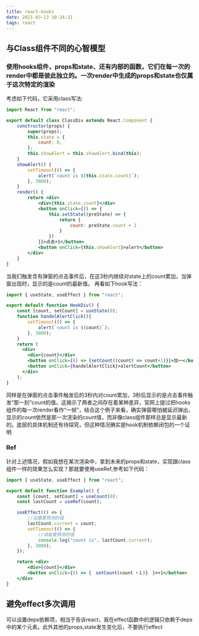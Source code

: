 ```yaml
---
title: react-hooks
date: 2021-03-13 10:34:31
tags: react
---
```


## 与Class组件不同的心智模型

### 使用hooks组件，props和state、还有内部的函数，它们在每一次的render中都是彼此独立的。一次render中生成的props和state也仅属于这次特定的渲染

考虑如下代码，它采用class写法:
<!--more-->
``` jsx
import React from "react";

export default class ClassDiv extends React.Component {
    constructor(props) {
        super(props);
        this.state = {
            count: 0,
        };
        this.showAlert = this.showAlert.bind(this);
    }
    showAlert() {
        setTimeout(() => {
            alert(`count is ${this.state.count}`);
        }, 3000);
    }
    render() {
        return <div>
            <div>{this.state.count}</div>
            <button onClick={() => {
                this.setState((preState) => {
                    return {
                        count: preState.count + 1
                    }
                })
            }}>点击+1</button>
            <button onClick={this.showAlert}>alert</button>
        </div>
    }
}
```

当我们触发含有弹窗的点击事件后，在这3秒内继续对state上的count累加，当弹窗出现时，显示的是count的最新值。
再看如下hook写法：

``` jsx
import { useState, useEffect } from "react";

export default function HookDiv() {
    const [count, setCount] = useState(0);
    function handelAlertClick(){
        setTimeout(() => {
            alert(`count is ${count}`);
        }, 3000);
    }
    return (
      <div>
        <div>{count}</div>
        <button onClick={() => {setCount((count) => count+1)}}>加一</button>
        <button onClick={handelAlertClick}>alertCount</button>
      </div>
    );
}
```

同样是在弹窗的点击事件触发后的3秒内对count累加，3秒后显示的是点击事件触发“那一刻”count的值。这揭示了两者之间存在着某种差异，官网上提过把hooks组件的每一次render看作“一帧”，结合这个例子来看，确实弹窗哪怕被延迟弹出，显示的count依然是那一次渲染的count值，而非像class组件那样总是显示最新的。底层的具体机制还有待探究，但这种情况确实是hook机制依赖闭包的一个证明

### Ref

针对上述情况，假如我想在某次渲染中，拿到未来的props和state，实现跟class组件一样的效果怎么实现？那就要使用useRef,参考如下代码：

``` jsx
import { useState, useEffect } from "react";

export default function Example() {
    const [count, setCount] = useCount(0);
    const lastCount = useRef(count);

    useEffect(() => {
        //设置要预测的值
        lastCount.current = count;
        setTimeout(() => {
            //读取要预测的值
            console.log("count is", lastCount.current);
        }, 3000);
    });

    return <div>
        <div>{count}</div>
        <button onClick={() => {　setCount(count +１)}　}>+1</button>
    </div>
}
```

## 避免effect多次调用
可以设置deps依赖项，相当于告诉react，我在effect函数中的逻辑只依赖于deps中的某个元素。此外其他的props,state发生变化后，不要执行effect
